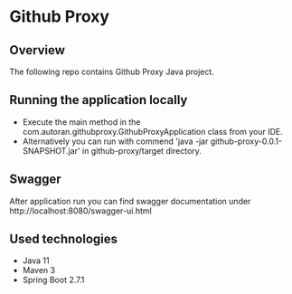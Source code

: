 # Github Proxy

## Overview
The following repo contains Github Proxy Java project.

## Running the application locally
* Execute the main method in the com.autoran.githubproxy.GithubProxyApplication class from your IDE.
* Alternatively you can run with commend 'java -jar github-proxy-0.0.1-SNAPSHOT.jar' in github-proxy/target directory.

## Swagger
After application run you can find swagger documentation under http://localhost:8080/swagger-ui.html


## Used technologies
* Java 11
* Maven 3
* Spring Boot 2.7.1
